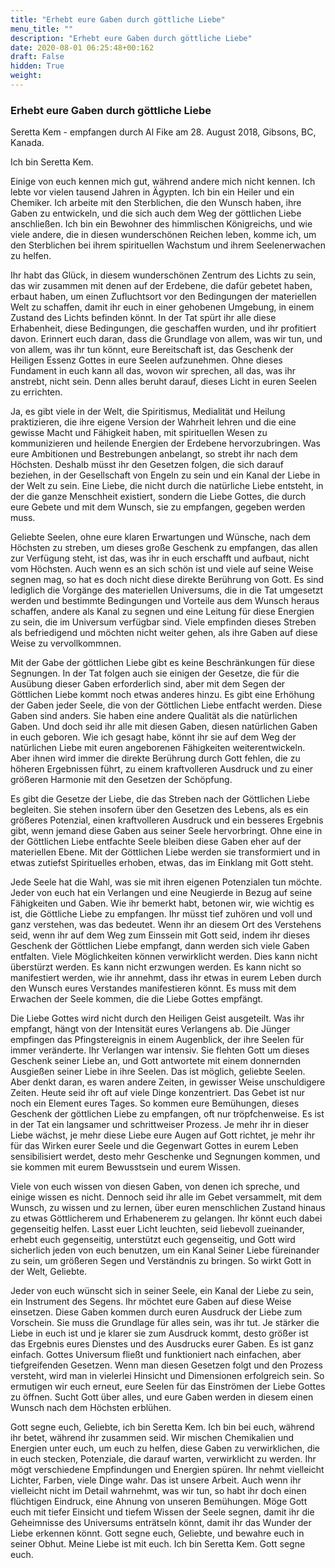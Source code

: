 ```yaml
---
title: "Erhebt eure Gaben durch göttliche Liebe"
menu_title: ""
description: "Erhebt eure Gaben durch göttliche Liebe"
date: 2020-08-01 06:25:48+00:162
draft: False
hidden: True
weight:
---
```

### Erhebt eure Gaben durch göttliche Liebe

Seretta Kem - empfangen durch Al Fike am 28. August 2018, Gibsons, BC, Kanada.

Ich bin Seretta Kem.

Einige von euch kennen mich gut, während andere mich nicht kennen. Ich lebte vor vielen tausend Jahren in Ägypten. Ich bin ein Heiler und ein Chemiker. Ich arbeite mit den Sterblichen, die den Wunsch haben, ihre Gaben zu entwickeln, und die sich auch dem Weg der göttlichen Liebe anschließen. Ich bin ein Bewohner des himmlischen Königreichs, und wie viele andere, die in diesen wunderschönen Reichen leben, komme ich, um den Sterblichen bei ihrem spirituellen Wachstum und ihrem Seelenerwachen zu helfen.

Ihr habt das Glück, in diesem wunderschönen Zentrum des Lichts zu sein, das wir zusammen mit denen auf der Erdebene, die dafür gebetet haben, erbaut haben, um einen Zufluchtsort vor den Bedingungen der materiellen Welt zu schaffen, damit ihr euch in einer gehobenen Umgebung, in einem Zustand des Lichts befinden könnt. In der Tat spürt ihr alle diese Erhabenheit, diese Bedingungen, die geschaffen wurden, und ihr profitiert davon. Erinnert euch daran, dass die Grundlage von allem, was wir tun, und von allem, was ihr tun könnt, eure Bereitschaft ist, das Geschenk der Heiligen Essenz Gottes in eure Seelen aufzunehmen. Ohne dieses Fundament in euch kann all das, wovon wir sprechen, all das, was ihr anstrebt, nicht sein. Denn alles beruht darauf, dieses Licht in euren Seelen zu errichten.

Ja, es gibt viele in der Welt, die Spiritismus, Medialität und Heilung praktizieren, die ihre eigene Version der Wahrheit lehren und die eine gewisse Macht und Fähigkeit haben, mit spirituellen Wesen zu kommunizieren und heilende Energien der Erdebene hervorzubringen. Was eure Ambitionen und Bestrebungen anbelangt, so strebt ihr nach dem Höchsten. Deshalb müsst ihr den Gesetzen folgen, die sich darauf beziehen, in der Gesellschaft von Engeln zu sein und ein Kanal der Liebe in der Welt zu sein. Eine Liebe, die nicht durch die natürliche Liebe entsteht, in der die ganze Menschheit existiert, sondern die Liebe Gottes, die durch eure Gebete und mit dem Wunsch, sie zu empfangen, gegeben werden muss.

Geliebte Seelen, ohne eure klaren Erwartungen und Wünsche, nach dem Höchsten zu streben, um dieses große Geschenk zu empfangen, das allen zur Verfügung steht, ist das, was ihr in euch erschafft und aufbaut, nicht vom Höchsten. Auch wenn es an sich schön ist und viele auf seine Weise segnen mag, so hat es doch nicht diese direkte Berührung von Gott. Es sind lediglich die Vorgänge des materiellen Universums, die in die Tat umgesetzt werden und bestimmte Bedingungen und Vorteile aus dem Wunsch heraus schaffen, andere als Kanal zu segnen und eine Leitung für diese Energien zu sein, die im Universum verfügbar sind. Viele empfinden dieses Streben als befriedigend und möchten nicht weiter gehen, als ihre Gaben auf diese Weise zu vervollkommnen.

Mit der Gabe der göttlichen Liebe gibt es keine Beschränkungen für diese Segnungen. In der Tat folgen auch sie einigen der Gesetze, die für die Ausübung dieser Gaben erforderlich sind, aber mit dem Segen der Göttlichen Liebe kommt noch etwas anderes hinzu. Es gibt eine Erhöhung der Gaben jeder Seele, die von der Göttlichen Liebe entfacht werden. Diese Gaben sind anders. Sie haben eine andere Qualität als die natürlichen Gaben. Und doch seid ihr alle mit diesen Gaben, diesen natürlichen Gaben in euch geboren. Wie ich gesagt habe, könnt ihr sie auf dem Weg der natürlichen Liebe mit euren angeborenen Fähigkeiten weiterentwickeln. Aber ihnen wird immer die direkte Berührung durch Gott fehlen, die zu höheren Ergebnissen führt, zu einem kraftvolleren Ausdruck und zu einer größeren Harmonie mit den Gesetzen der Schöpfung.

Es gibt die Gesetze der Liebe, die das Streben nach der Göttlichen Liebe begleiten. Sie stehen insofern über den Gesetzen des Lebens, als es ein größeres Potenzial, einen kraftvolleren Ausdruck und ein besseres Ergebnis gibt, wenn jemand diese Gaben aus seiner Seele hervorbringt. Ohne eine in der Göttlichen Liebe entfachte Seele bleiben diese Gaben eher auf der materiellen Ebene. Mit der Göttlichen Liebe werden sie transformiert und in etwas zutiefst Spirituelles erhoben, etwas, das im Einklang mit Gott steht.

Jede Seele hat die Wahl, was sie mit ihren eigenen Potenzialen tun möchte. Jeder von euch hat ein Verlangen und eine Neugierde in Bezug auf seine Fähigkeiten und Gaben. Wie ihr bemerkt habt, betonen wir, wie wichtig es ist, die Göttliche Liebe zu empfangen. Ihr müsst tief zuhören und voll und ganz verstehen, was das bedeutet. Wenn ihr an diesem Ort des Verstehens seid, wenn ihr auf dem Weg zum Einssein mit Gott seid, indem ihr dieses Geschenk der Göttlichen Liebe empfangt, dann werden sich viele Gaben entfalten. Viele Möglichkeiten können verwirklicht werden. Dies kann nicht überstürzt werden. Es kann nicht erzwungen werden. Es kann nicht so manifestiert werden, wie ihr annehmt, dass ihr etwas in eurem Leben durch den Wunsch eures Verstandes manifestieren könnt. Es muss mit dem Erwachen der Seele kommen, die die Liebe Gottes empfängt.

Die Liebe Gottes wird nicht durch den Heiligen Geist ausgeteilt. Was ihr empfangt, hängt von der Intensität eures Verlangens ab. Die Jünger empfingen das Pfingstereignis in einem Augenblick, der ihre Seelen für immer veränderte. Ihr Verlangen war intensiv. Sie flehten Gott um dieses Geschenk seiner Liebe an, und Gott antwortete mit einem donnernden Ausgießen seiner Liebe in ihre Seelen. Das ist möglich, geliebte Seelen. Aber denkt daran, es waren andere Zeiten, in gewisser Weise unschuldigere Zeiten. Heute seid ihr oft auf viele Dinge konzentriert. Das Gebet ist nur noch ein Element eures Tages. So kommen eure Bemühungen, dieses Geschenk der göttlichen Liebe zu empfangen, oft nur tröpfchenweise. Es ist in der Tat ein langsamer und schrittweiser Prozess. Je mehr ihr in dieser Liebe wächst, je mehr diese Liebe eure Augen auf Gott richtet, je mehr ihr für das Wirken eurer Seele und die Gegenwart Gottes in eurem Leben sensibilisiert werdet, desto mehr Geschenke und Segnungen kommen, und sie kommen mit eurem Bewusstsein und eurem Wissen.

Viele von euch wissen von diesen Gaben, von denen ich spreche, und einige wissen es nicht. Dennoch seid ihr alle im Gebet versammelt, mit dem Wunsch, zu wissen und zu lernen, über euren menschlichen Zustand hinaus zu etwas Göttlicherem und Erhabenerem zu gelangen. Ihr könnt euch dabei gegenseitig helfen. Lasst euer Licht leuchten, seid liebevoll zueinander, erhebt euch gegenseitig, unterstützt euch gegenseitig, und Gott wird sicherlich jeden von euch benutzen, um ein Kanal Seiner Liebe füreinander zu sein, um größeren Segen und Verständnis zu bringen. So wirkt Gott in der Welt, Geliebte.

Jeder von euch wünscht sich in seiner Seele, ein Kanal der Liebe zu sein, ein Instrument des Segens. Ihr möchtet eure Gaben auf diese Weise einsetzen. Diese Gaben kommen durch euren Ausdruck der Liebe zum Vorschein. Sie muss die Grundlage für alles sein, was ihr tut. Je stärker die Liebe in euch ist und je klarer sie zum Ausdruck kommt, desto größer ist das Ergebnis eures Dienstes und des Ausdrucks eurer Gaben. Es ist ganz einfach. Gottes Universum fließt und funktioniert nach einfachen, aber tiefgreifenden Gesetzen. Wenn man diesen Gesetzen folgt und den Prozess versteht, wird man in vielerlei Hinsicht und Dimensionen erfolgreich sein. So ermutigen wir euch erneut, eure Seelen für das Einströmen der Liebe Gottes zu öffnen. Sucht Gott über alles, und eure Gaben werden in diesem einen Wunsch nach dem Höchsten erblühen.

Gott segne euch, Geliebte, ich bin Seretta Kem. Ich bin bei euch, während ihr betet, während ihr zusammen seid. Wir mischen Chemikalien und Energien unter euch, um euch zu helfen, diese Gaben zu verwirklichen, die in euch stecken, Potenziale, die darauf warten, verwirklicht zu werden. Ihr mögt verschiedene Empfindungen und Energien spüren. Ihr nehmt vielleicht Lichter, Farben, viele Dinge wahr. Das ist unsere Arbeit. Auch wenn ihr vielleicht nicht im Detail wahrnehmt, was wir tun, so habt ihr doch einen flüchtigen Eindruck, eine Ahnung von unseren Bemühungen. Möge Gott euch mit tiefer Einsicht und tiefem Wissen der Seele segnen, damit ihr die Geheimnisse des Universums enträtseln könnt, damit ihr das Wunder der Liebe erkennen könnt. Gott segne euch, Geliebte, und bewahre euch in seiner Obhut. Meine Liebe ist mit euch. Ich bin Seretta Kem. Gott segne euch.
